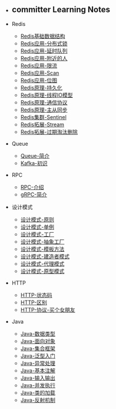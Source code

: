 - ## committer Learning Notes

- Redis
  - [Redis基础数据结构](./Redis/Redis基础结构.md)
  - [Redis应用-分布式锁](./Redis/Redis应用-分布式锁.md)
  - [Redis应用-延时队列](./Redis/Redis应用-延时队列.md)
  - [Redis应用-附近的人](./Redis/Redis应用-附近的人.md)
  - [Redis应用-限流](./Redis/Redis应用-限流.md)
  - [Redis应用-Scan](./Redis/Redis应用-Scan.md)
  - [Redis应用-位图](./Redis/Redis应用-位图.md)
  - [Redis原理-持久化](./Redis/Redis原理-持久化.md)
  - [Redis原理-线程IO模型](./Redis/Redis原理-线程IO模型.md)
  - [Redis原理-通信协议](./Redis/Redis原理-通信协议.md)
  - [Redis原理-主从同步](./Redis/Redis原理-主从同步.md)
  - [Redis集群-Sentinel](./Redis/Redis集群-Sentinel.md)
  - [Redis拓展-Stream](./Redis/Redis拓展-Stream.md)
  - [Redis拓展-过期淘汰删除](./Redis/Redis拓展-过期淘汰删除.md)
  
- Queue
  - [Queue-简介](./Queue/消息中间件.md)
  - [Kafka-初识](./Queue/Kafka-初识.md)
  
- RPC
   - [RPC-介绍](./RPC/RPC介绍.md)
   - [gRPC-简介](./RPC/gRPC简介.md)

- 设计模式
  - [设计模式-原则](./Design/设计模式-原则.md)
  - [设计模式-单例](./Design/设计模式-单例.md)
  - [设计模式-工厂](./Design/设计模式-工厂.md)
  - [设计模式-抽象工厂](./Design/设计模式-抽象工厂.md)
  - [设计模式-模板方法](./Design/设计模式-模板方法.md)
  - [设计模式-建造者模式](./Design/设计模式-建造者.md)
  - [设计模式-代理模式](./Design/设计模式-代理.md)
  - [设计模式-原型模式](./Design/设计模式-原型.md)

- HTTP
  - [HTTP-状态码](./Http/HTTP状态码.md)
  - [HTTP-区别](./Http/HTTP区别.md)
  - [HTTP-协议-买个女朋友](./Http/HTTP协议-买个女朋友.md)
  
- Java
  - [Java-数据类型](./Java/Java-数据类型.md)
  - [Java-面向对象](./Java/Java-面向对象.md)
  - [Java-集合框架](./Java/Java-集合框架.md)
  - [Java-泛型入门](./Java/Java-泛型入门.md)
  - [Java-异常处理](./Java/Java-异常处理.md)
  - [Java-基本注解](./Java/Java-基本注解.md)
  - [Java-输入输出](./Java/Java-输入输出.md)
  - [Java-并发执行](./Java/Java-并发执行.md)
  - [Java-类的加载](./Java/Java-类的加载.md)
  - [Java-反射机制](./Java/Java-反射机制.md)

